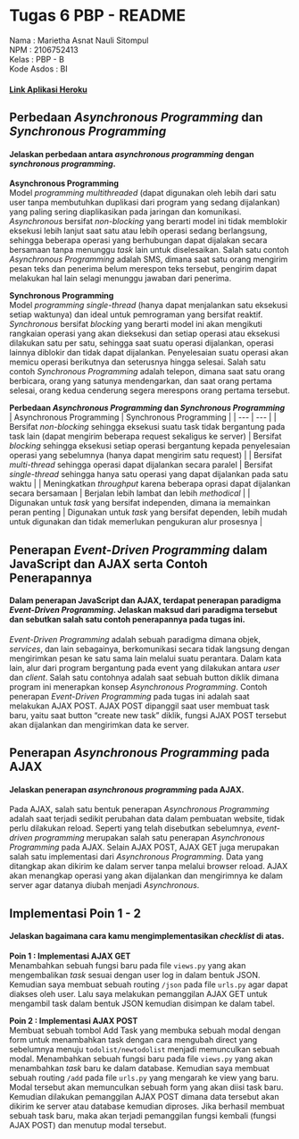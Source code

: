 # Tugas 6 PBP - README
Nama : Marietha Asnat Nauli Sitompul <br />
NPM : 2106752413 <br />
Kelas : PBP - B <br />
Kode Asdos : BI
#### [Link Aplikasi Heroku](https://tugas2pbpasnat.herokuapp.com/todolist/)

## Perbedaan _Asynchronous Programming_ dan _Synchronous Programming_
#### Jelaskan perbedaan antara _asynchronous programming_ dengan _synchronous programming_.
**Asynchronous Programming** <br />
Model _programming multithreaded_ (dapat digunakan oleh lebih dari satu user tanpa membutuhkan duplikasi dari program yang sedang dijalankan) yang paling sering diaplikasikan pada jaringan dan komunikasi. _Asynchronous_ bersifat _non-blocking_ yang berarti model ini tidak memblokir eksekusi lebih lanjut saat satu atau lebih operasi sedang berlangsung, sehingga beberapa operasi yang berhubungan dapat dijalakan secara bersamaan tanpa menunggu _task_ lain untuk diselesaikan. Salah satu contoh _Asynchronous Programming_ adalah SMS, dimana saat satu orang mengirim pesan teks dan penerima belum merespon teks tersebut, pengirim dapat melakukan hal lain selagi menunggu jawaban dari penerima. <br />

**Synchronous Programming** <br />
Model _programming single-thread_ (hanya dapat menjalankan satu eksekusi setiap waktunya) dan ideal untuk pemrograman yang bersifat reaktif. _Synchronous_ bersifat _blocking_ yang berarti model ini akan mengikuti rangkaian operasi yang akan dieksekusi dan setiap operasi atau eksekusi dilakukan satu per satu, sehingga saat suatu operasi dijalankan, operasi lainnya diblokir dan tidak dapat dijalankan. Penyelesaian suatu operasi akan memicu operasi berikutnya dan seterusnya hingga selesai. Salah satu contoh _Synchronous Programming_ adalah telepon, dimana saat satu orang berbicara, orang yang satunya mendengarkan, dan saat orang pertama selesai, orang kedua cenderung segera merespons orang pertama tersebut. <br />

**Perbedaan _Asynchronous Programming_ dan _Synchronous Programming_** <br />
| Asynchronous Programming | Synchronous Programming |
| --- | --- |
| Bersifat _non-blocking_ sehingga eksekusi suatu task tidak bergantung pada task lain (dapat mengirim beberapa request sekaligus ke server) | Bersifat _blocking_ sehingga eksekusi setiap operasi bergantung kepada penyelesaian operasi yang sebelumnya (hanya dapat mengirim satu request) |
| Bersifat _multi-thread_ sehingga operasi dapat dijalankan secara paralel | Bersifat _single-thread_ sehingga hanya satu operasi yang dapat dijalankan pada satu waktu |
| Meningkatkan _throughput_ karena beberapa oprasi dapat dijalankan secara bersamaan | Berjalan lebih lambat dan lebih _methodical_ |
| Digunakan untuk _task_ yang bersifat independen, dimana ia memainkan peran penting | Digunakan untuk _task_ yang bersifat dependen, lebih mudah untuk digunakan dan tidak memerlukan pengukuran alur prosesnya |

## Penerapan _Event-Driven Programming_ dalam JavaScript dan AJAX serta Contoh Penerapannya
#### Dalam penerapan JavaScript dan AJAX, terdapat penerapan paradigma _Event-Driven Programming_. Jelaskan maksud dari paradigma tersebut dan sebutkan salah satu contoh penerapannya pada tugas ini.
_Event-Driven Programming_ adalah sebuah paradigma dimana objek, _services_, dan lain sebagainya, berkomunikasi secara tidak langsung dengan mengirimkan pesan ke satu sama lain melalui suatu perantara. Dalam kata lain, alur dari program bergantung pada event yang dilakukan antara _user_ dan _client_. Salah satu contohnya adalah saat sebuah button diklik dimana program ini menerapkan konsep _Asynchronous Programming_. Contoh penerapan _Event-Driven Programming_ pada tugas ini adalah saat melakukan AJAX POST. AJAX POST dipanggil saat user membuat task baru, yaitu saat button “create new task” diklik, fungsi AJAX POST tersebut akan dijalankan dan mengirimkan data ke server. <br />

## Penerapan _Asynchronous Programming_ pada AJAX
#### Jelaskan penerapan _asynchronous programming_ pada AJAX.
Pada AJAX, salah satu bentuk penerapan _Asynchronous Programming_ adalah saat terjadi sedikit perubahan data dalam pembuatan website, tidak perlu dilakukan reload. Seperti yang telah disebutkan sebelumnya, _event-driven programming_ merupakan salah satu penerapan _Asynchronous Programming_ pada AJAX. Selain AJAX POST, AJAX GET juga merupakan salah satu implementasi dari _Asynchronous Programming_. Data yang ditangkap akan dikirim ke dalam server tanpa melalui browser reload. AJAX akan menangkap operasi yang akan dijalankan dan mengirimnya ke dalam server agar datanya diubah menjadi _Asynchronous_. <br />

## Implementasi Poin 1 - 2
#### Jelaskan bagaimana cara kamu mengimplementasikan _checklist_ di atas.
**Poin 1 : Implementasi AJAX GET** <br />
Menambahkan sebuah fungsi baru pada file `views.py` yang akan mengembalikan _task_ sesuai dengan user log in dalam bentuk JSON. Kemudian saya membuat sebuah routing `/json` pada file `urls.py` agar dapat diakses oleh user. Lalu saya melakukan pemanggilan AJAX GET untuk mengambil task dalam bentuk JSON kemudian disimpan ke dalam tabel. <br />

**Poin 2 : Implementasi AJAX POST** <br />
Membuat sebuah tombol Add Task yang membuka sebuah modal dengan form untuk menambahkan task dengan cara mengubah direct yang sebelumnya menuju `todolist/newtodolist` menjadi memunculkan sebuah modal. Menambahkan sebuah fungsi baru pada file `views.py` yang akan menambahkan _task_ baru ke dalam database. Kemudian saya membuat sebuah routing `/add` pada file `urls.py` yang mengarah ke view yang baru. Modal tersebut akan memunculkan sebuah form yang akan diisi task baru. Kemudian dilakukan pemanggilan AJAX POST dimana data tersebut akan dikirim ke server atau database kemudian diproses. Jika berhasil membuat sebuah task baru, maka akan terjadi pemanggilan fungsi kembali (fungsi AJAX POST) dan menutup modal tersebut. 
